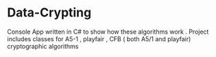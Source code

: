 # Data-Crypting
Console App written in C# to show how these algorithms work . 
Project includes classes for A5-1 , playfair , CFB ( both A5/1 and playfair) cryptographic algorithms 
